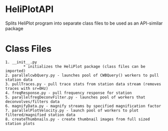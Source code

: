 HeliPlotAPI
===========

Splits HeliPlot program into separate class files to be used as an API-similar package

Class Files
============

    1. __init__.py
            * initializes the HeliPlot package (class files can be imported)
    2. parallelcwbQuery.py - launches pool of CWBQuery() workers to pull station data
    3. pullTraces.py - pull trace stats from station data stream (removes traces with sr=0Hz)
    4. freqResponse.py - pull frequency response for station
    5. parallelfreqDeconvFilter.py - launches pool of workers that deconvolves/filters data
    6. magnifyData.py - magnify streams by specified magnification factor
    7. parallelPlotVelocity.py - launch pool of workers to plot filtered/magnified station data
    8. createThumbnails.py - create thumbnail images from full sized station plots
